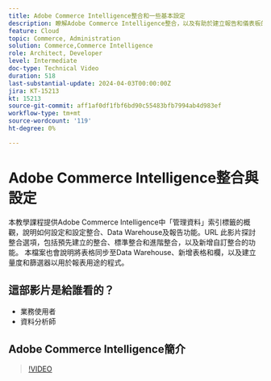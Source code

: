 ```yaml
---
title: Adobe Commerce Intelligence整合和一些基本設定
description: 瞭解Adobe Commerce Intelligence整合，以及有助於建立報告和儀表板的一些設定
feature: Cloud
topic: Commerce, Administration
solution: Commerce,Commerce Intelligence
role: Architect, Developer
level: Intermediate
doc-type: Technical Video
duration: 518
last-substantial-update: 2024-04-03T00:00:00Z
jira: KT-15213
kt: 15213
source-git-commit: aff1af0df1fbf6bd90c55483bfb7994ab4d983ef
workflow-type: tm+mt
source-wordcount: '119'
ht-degree: 0%

---
```


# Adobe Commerce Intelligence整合與設定

本教學課程提供Adobe Commerce Intelligence中「管理資料」索引標籤的概觀，說明如何設定和設定整合、Data Warehouse及報告功能。&#x200B;URL
此影片探討整合選項，包括預先建立的整合、標準整合和進階整合，以及新增自訂整合的功能。
本檔案也會說明將表格同步至Data Warehouse、新增表格和欄，以及建立量度和篩選器以用於報表用途的程式。

## 這部影片是給誰看的？

- 業務使用者
- 資料分析師

## Adobe Commerce Intelligence簡介

>[!VIDEO](https://video.tv.adobe.com/v/3428101?learn=on)
